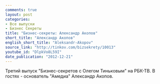 ```yaml
---
comments: true
layout: post
categories:
- Все выпуски
- Бизнес Секреты
title: "Бизнес-секреты: Александр Акопов"
short_title: "Александр Акопов"
english_short_title: "Aleksandr-Akopov"
source_link: "http://tinkov.com/bizsekrety/10013"
youtube_id: "DlpkVo8L59I"
date_publication: "2012-12-21"
---
```

Третий выпуск "Бизнес-секретов с Олегом Тиньковым" на РБК-ТВ. В гостях - основатель "Амедиа" Александр Акопов.